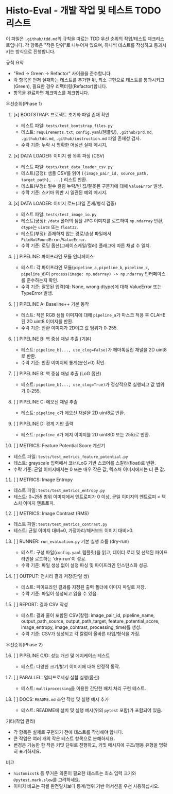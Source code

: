 
# Histo-Eval - 개발 작업 및 테스트 TODO 리스트

이 파일은 `.github/tdd.md`의 규칙을 따르는 TDD 우선 순위의 작업/테스트 체크리스트입니다. 각 항목은 "작은 단위"로 나누어져 있으며, 하나씩 테스트를 작성하고 통과시키는 방식으로 진행합니다.

규칙 요약

- "Red → Green → Refactor" 사이클을 준수합니다.
- 각 항목은 먼저 실패하는 테스트를 추가한 뒤, 최소 구현으로 테스트를 통과시키고(Green), 필요한 경우 리팩터링(Refactor)합니다.
- 항목을 완료하면 체크박스를 체크합니다.

우선순위(Phase 1)

1. [x] BOOTSTRAP: 프로젝트 초기화 파일 존재 확인
   - 테스트 파일: `tests/test_bootstrap_files.py`
   - 테스트: `requirements.txt`, `config.yaml`(템플릿), `.github/prd.md`, `.github/tdd.md`, `.github/instruction.md` 파일 존재성 검사.
   - 수락 기준: 누락 시 명확한 어설션 실패 메시지.

2. [x] DATA LOADER: 이미지 쌍 목록 파싱 (CSV)
   - 테스트 파일: `tests/test_data_loader_csv.py`
   - 테스트(긍정): 샘플 CSV를 읽어 `[{image_pair_id, source_path, target_path}, ...]` 리스트 반환.
   - 테스트(부정): 필수 컬럼 누락/빈 값/잘못된 구분자에 대해 `ValueError` 발생.
   - 수락 기준: 스키마 위반 시 일관된 예외 메시지.

3. [x] DATA LOADER: 이미지 로드(파일 존재/형식 검증)
   - 테스트 파일: `tests/test_image_io.py`
   - 테스트(긍정): `/data` 폴더의 샘플 JPG 이미지를 로드하여 `np.ndarray` 반환, `dtype`는 `uint8` 또는 `float32`.
   - 테스트(부정): 존재하지 않는 경로/손상 파일에서 `FileNotFoundError`/`ValueError`.
   - 수락 기준: 로딩 옵션(그레이스케일/컬러) 플래그에 따른 채널 수 일치.

4. [ ] PIPELINE: 파이프라인 모듈 인터페이스
   - 테스트: 각 파이프라인 모듈(`pipeline_a`, `pipeline_b`, `pipeline_c`, `pipeline_d`)이 `process(image: np.ndarray) -> np.ndarray` 인터페이스를 준수하는지 확인.
   - 수락 기준: 잘못된 입력(예: None, wrong dtype)에 대해 ValueError 또는 TypeError 발생.

5. [ ] PIPELINE A: Baseline++ 기본 동작
   - 테스트: 작은 RGB 샘플 이미지에 대해 `pipeline_a`가 마스크 적용 후 CLAHE된 2D uint8 이미지를 반환.
   - 수락 기준: 반환 이미지가 2D이고 값 범위가 0-255.

6. [ ] PIPELINE B: 핵 중심 채널 추출 (기본)
   - 테스트: `pipeline_b(..., use_clog=False)`가 헤마톡실린 채널을 2D uint8로 반환.
   - 수락 기준: 반환 이미지의 통계(분산>0) 확인.

7. [ ] PIPELINE B: 핵 중심 채널 추출 (LoG 옵션)
   - 테스트: `pipeline_b(..., use_clog=True)`가 정상적으로 실행되고 값 범위가 0-255.

8. [ ] PIPELINE C: 에오신 채널 추출
   - 테스트: `pipeline_c`가 에오신 채널을 2D uint8로 반환.

9. [ ] PIPELINE D: 경계 기반 출력
   - 테스트: `pipeline_d`가 에지 이미지를 2D uint8(0 또는 255)로 반환.

10. [ ] METRICS: Feature Potential Score 계산기
   - 테스트 파일: `tests/test_metrics_feature_potential.py`
   - 테스트: grayscale 입력에서 코너/LoG 기반 스코어를 스칼라(float)로 반환.
   - 수락 기준: 균일 이미지에서는 0 또는 매우 작은 값, 텍스처 이미지에서는 더 큰 값.

11. [ ] METRICS: Image Entropy
   - 테스트 파일: `tests/test_metrics_entropy.py`
   - 테스트: 0~255 범위 이미지에서 엔트로피가 0 이상, 균일 이미지의 엔트로피 < 텍스처 이미지 엔트로피.

12. [ ] METRICS: Image Contrast (RMS)
   - 테스트 파일: `tests/test_metrics_contrast.py`
   - 테스트: 균일 이미지 대비≈0, 가장자리/체커보드 이미지 대비>0.

13. [ ] RUNNER: `run_evaluation.py` 기본 실행 흐름 (dry-run)
	- 테스트: 구성 파일(`config.yaml` 템플릿)을 읽고, 데이터 로더 및 선택된 파이프라인을 로드하는 'dry-run'이 성공.
	- 수락 기준: 파일 생성 없이 설정 파싱 및 파이프라인 인스턴스화 성공.

14. [ ] OUTPUT: 전처리 결과 저장(단일 쌍)
	- 테스트: 파이프라인 결과를 지정된 출력 폴더에 이미지 파일로 저장.
	- 수락 기준: 파일이 생성되고 읽을 수 있음.

15. [ ] REPORT: 결과 CSV 작성
	- 테스트: 결과 줄이 포함된 CSV(칼럼: image_pair_id, pipeline_name, output_path_source, output_path_target, feature_potential_score, image_entropy, image_contrast, processing_time)를 생성.
	- 수락 기준: CSV가 생성되고 각 칼럼이 올바른 타입/형식을 가짐.

우선순위(Phase 2)

16. [ ] PIPELINE C/D: 성능 개선 및 에지케이스 테스트
	- 테스트: 다양한 크기/밝기 이미지에 대해 안정적 동작.

17. [ ] PARALLEL: 멀티프로세싱 실험 실행(옵션)
	- 테스트: `multiprocessing`을 이용한 간단한 배치 처리 구현 테스트.

18. [ ] DOCS: `README.md` 초안 작성 및 실행 예시 추가
	- 테스트: README에 설치 및 실행 예시(위의 `pytest` 포함)가 포함되어 있음.

기타(작업 관리)

- 각 항목은 실제로 구현되기 전에 테스트를 작성해야 합니다.
- 큰 작업은 여러 개의 작은 테스트 항목으로 분해하세요.
- 변경은 가능한 한 작은 커밋 단위로 진행하고, 커밋 메시지에 구조/행동 유형을 명확히 표기하세요.

비고

- `histomicstk` 등 무거운 의존이 필요한 테스트는 최소 입력 크기와 `@pytest.mark.slow`를 고려하세요.
- 이미지 비교는 픽셀 완전일치보다 통계/범위 기반 어서션을 우선 사용하십시오.
